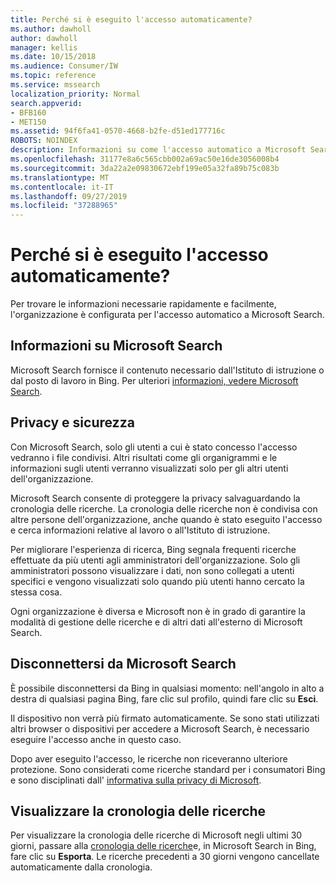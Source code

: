 ```yaml
---
title: Perché si è eseguito l'accesso automaticamente?
ms.author: dawholl
author: dawholl
manager: kellis
ms.date: 10/15/2018
ms.audience: Consumer/IW
ms.topic: reference
ms.service: mssearch
localization_priority: Normal
search.appverid:
- BFB160
- MET150
ms.assetid: 94f6fa41-0570-4668-b2fe-d51ed177716c
ROBOTS: NOINDEX
description: Informazioni su come l'accesso automatico a Microsoft Search può aiutare a trovare rapidamente e facilmente i risultati del lavoro
ms.openlocfilehash: 31177e8a6c565cbb002a69ac50e16de3056008b4
ms.sourcegitcommit: 3da22a2e09830672ebf199e05a32fa89b75c083b
ms.translationtype: MT
ms.contentlocale: it-IT
ms.lasthandoff: 09/27/2019
ms.locfileid: "37288965"
---
```

# <a name="why-am-i-automatically-signed-in"></a>Perché si è eseguito l'accesso automaticamente?

Per trovare le informazioni necessarie rapidamente e facilmente, l'organizzazione è configurata per l'accesso automatico a Microsoft Search.
  
## <a name="about-microsoft-search"></a>Informazioni su Microsoft Search

Microsoft Search fornisce il contenuto necessario dall'Istituto di istruzione o dal posto di lavoro in Bing. Per ulteriori [informazioni, vedere Microsoft Search](about-microsoft-search.md).
  
## <a name="privacy-and-security"></a>Privacy e sicurezza

Con Microsoft Search, solo gli utenti a cui è stato concesso l'accesso vedranno i file condivisi. Altri risultati come gli organigrammi e le informazioni sugli utenti verranno visualizzati solo per gli altri utenti dell'organizzazione.
  
Microsoft Search consente di proteggere la privacy salvaguardando la cronologia delle ricerche. La cronologia delle ricerche non è condivisa con altre persone dell'organizzazione, anche quando è stato eseguito l'accesso e cerca informazioni relative al lavoro o all'Istituto di istruzione.
  
Per migliorare l'esperienza di ricerca, Bing segnala frequenti ricerche effettuate da più utenti agli amministratori dell'organizzazione. Solo gli amministratori possono visualizzare i dati, non sono collegati a utenti specifici e vengono visualizzati solo quando più utenti hanno cercato la stessa cosa.
  
Ogni organizzazione è diversa e Microsoft non è in grado di garantire la modalità di gestione delle ricerche e di altri dati all'esterno di Microsoft Search.
  
## <a name="sign-out-of-microsoft-search"></a>Disconnettersi da Microsoft Search

È possibile disconnettersi da Bing in qualsiasi momento: nell'angolo in alto a destra di qualsiasi pagina Bing, fare clic sul profilo, quindi fare clic su **Esci**.
  
Il dispositivo non verrà più firmato automaticamente. Se sono stati utilizzati altri browser o dispositivi per accedere a Microsoft Search, è necessario eseguire l'accesso anche in questo caso. 
  
Dopo aver eseguito l'accesso, le ricerche non riceveranno ulteriore protezione. Sono considerati come ricerche standard per i consumatori Bing e sono disciplinati dall' [informativa sulla privacy di Microsoft](https://privacy.microsoft.com/privacystatement).
  
## <a name="view-your-search-history"></a>Visualizzare la cronologia delle ricerche

Per visualizzare la cronologia delle ricerche di Microsoft negli ultimi 30 giorni, passare alla [cronologia delle ricerche](https://ssl.bing.com/profile/history)e, in Microsoft Search in Bing, fare clic su **Esporta**. Le ricerche precedenti a 30 giorni vengono cancellate automaticamente dalla cronologia.

  

